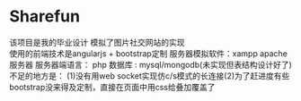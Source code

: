 # Sharefun
该项目是我的毕业设计 模拟了图片社交网站的实现  
使用的前端技术是angularjs + bootstrap定制 
服务器模拟软件：xampp apache服务器
服务器端语言： php
数据库 : mysql/mongodb(未实现但表结构设计好了)
不足的地方是： (1)没有用web socket实现仿c/s模式的长连接(2)为了赶进度有些bootstrap没来得及定制，直接在页面中用css给叠加覆盖了

